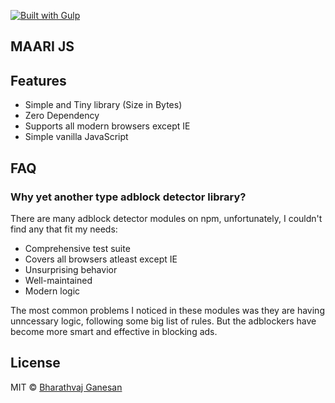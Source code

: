 [![Built with Gulp](https://img.shields.io/badge/built%20with-gulp-red.svg)](https://gulpjs.com/)

## MAARI JS

## Features

* Simple and Tiny library (Size in Bytes)
* Zero Dependency
* Supports all modern browsers except IE
* Simple vanilla JavaScript

## FAQ

### Why yet another type adblock detector library?

There are many adblock detector modules on npm, unfortunately, I couldn't find any that fit my needs:

* Comprehensive test suite
* Covers all browsers atleast except IE
* Unsurprising behavior
* Well-maintained
* Modern logic

The most common problems I noticed in these modules was they are having unncessary logic, following some big list of rules. But the adblockers have become more smart and effective in blocking ads.

## License

MIT © [Bharathvaj Ganesan](https://github.com/bharathvaj1995)
